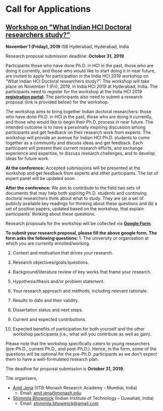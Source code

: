 # Call for Applications

## [Workshop on "What Indian HCI Doctoral researchers study?"](https://amitjenaiitbm.github.io/IndiaHCI2019/)

<strong>November 1 (Friday), 2019</strong>
ISB Hyderabad, Hyderabad, India


Research proposal submission deadline: <strong>October 31, 2019</strong>

Participants those who have done Ph.D. in HCI in the past, those who are doing it currently, and those who would like to start doing it in near future, are invited to apply for participation in the India HCI 2019 workshop on “What Indian HCI Doctoral researchers study?”. The workshop will take place on November 1 (Fri), 2019, in India HCI 2019 at Hyderabad, India. The participants need to register for the workshop at the India HCI 2019 <strong>[registration portal](https://www.indiahci.org/indiahci_2019/register/)</strong>. The participants also need to submit a research proposal (link is provided below) for the workshop.

The workshop aims to bring together Indian doctoral researchers: those who have done Ph.D. in HCI in the past, those who are doing it currently, and those who would like to begin their Ph.D. process in near future. The intended outcome is to have a personally inspiring discussion among participants and get feedback on their research work from experts. The workshop will provide an avenue for Indian HCI Ph.D. students to come together as a community and discuss ideas and get feedback. Each participant will present their current research efforts, and exchange experience and expertise, to discuss research challenges, and to develop ideas for future work.

<strong>At the conference:</strong> Accepted submissions will be presented at the workshop and get feedback from experts and other participants. The list of expert panel will be updated soon.

<strong>After the conference:</strong> We aim to contribute to the field two sets of documents that may help both aspiring Ph.D. students and continuing doctoral researchers think about what to study. They are (a) a set of publicly available key readings for thinking about these questions and (b) a set of position papers, updated based on the workshop, that explain participants’ thinking about these questions.

Research proposals for the workshop will be collected via <strong>[Google Form](https://forms.gle/orhVNL6iqUkANxeK6)</strong>.

<strong>
  To submit your research proposal, please fill the above google form. The form asks the following questions:
</strong>
1. The university or organisation at which you are currently enrolled/working.

2. Context and motivation that drives your research.

3. Research objectives/goals/questions.

4. Background/literature review of key works that frame your research.

5. Hypothesis/thesis and/or problem statement.

6. Your research approach and methods, including relevant rationale.

7. Results to date and their validity.

8. Dissertation status and next steps.

9. Current and expected contributions.

10. Expected benefits of participation for both yourself and the other workshop participants (i.e., what will you contribute as well as gain).

Please note that the workshop specifically caters to young researchers (pre-Ph.D., current Ph.D., and post-Ph.D.). Hence, in the form, some of the questions will be optional for the pre-Ph.D. participants as we don't expect them to have a well-formulated research plan.

The deadline for proposal submission is <strong>October 31, 2019</strong>.

The organisers,

- [Amit Jena](https://amitjenaiitbm.github.io/amitjena/) (IITB-Monash Research Academy - Mumbai, India)
  - Email: amit.jena@monash.edu
- [Shimmila Bhowmick](http://embeddedinteractions.com/people.html) (Indian Institute of Technology – Guwahati, India)
  - Email: shimmila.bhowmick@gmail.com
